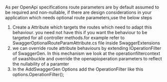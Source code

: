 As per OpenApi specifications route parameters are by default assumed to be required and non-nullable, if there 
are design considerations in your application which needs optional route parameters,use the below steps

1. Create a Attribute which targets the routes which need to adapt this behaviour. you need not have this if you want the behaviour
   to be targeted for all controller methods.for example refer to SwaggerOptionalRouteParamAttribute.cs file inside SwaggerExtensions
2. we can override route attribute behaviours by extending IOperationFilter of SwaggerGen. In this mechanism we look at the          operationfiltercontext of swashbuckle and override the openapioperation parameters to reflect the nullability of a paramter
3. In the AddSwaggerGen Options add the OperationFilter like this
   options.OperationFilter<OverrideOptionalRouteParamFilter>();
